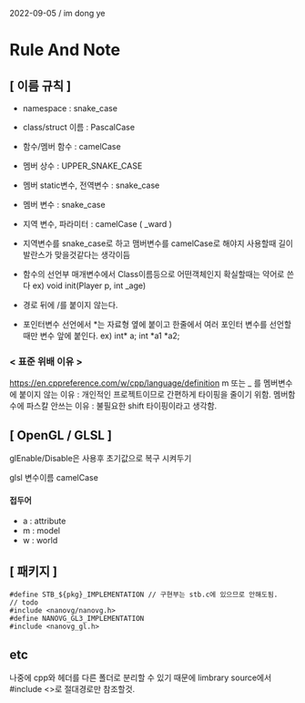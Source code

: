 
2022-09-05 / im dong ye
# Rule And Note

## [ 이름 규칙 ]
* namespace : snake_case
* class/struct 이름 : PascalCase
* 함수/멤버 함수 : camelCase
* 멤버 상수 : UPPER_SNAKE_CASE
* 멤버 static변수, 전역변수 : snake_case
* 멤버 변수 : snake_case
* 지역 변수, 파라미터 : camelCase ( _ward )

* 지역변수를 snake_case로 하고 맴버변수를 camelCase로 해야지 사용할때 길이 발란스가 맞을것같다는 생각이듬

* 함수의 선언부 매개변수에서 Class이름등으로 어떤객체인지 확실할때는 약어로 쓴다 ex) void init(Player p, int _age)

* 경로 뒤에 /를 붙이지 않는다.
* 포인터변수 선언에서 \*는 자료형 옆에 붙이고 한줄에서 여러 포인터 변수를 선언할때만 변수 앞에 붙인다. ex) int\* a; int  \*a1 \*a2;

### < 표준 위배 이유 >
https://en.cppreference.com/w/cpp/language/definition
m 또는 _ 를 멤버변수에 붙이지 않는 이유 : 개인적인 프로젝트이므로 간편하게 타이핑을 줄이기 위함.
멤버함수에 파스칼 안쓰는 이유 : 불필요한 shift 타이핑이라고 생각함.

## [ OpenGL / GLSL ]
glEnable/Disable은 사용후 초기값으로 복구 시켜두기

glsl 변수이름 camelCase

#### 접두어
* a : attribute
* m : model
* w : world

## [ 패키지 ]
```
#define STB_${pkg}_IMPLEMENTATION // 구현부는 stb.c에 있으므로 안해도됨.
// todo
#include <nanovg/nanovg.h>
#define NANOVG_GL3_IMPLEMENTATION
#include <nanovg_gl.h>
```

## etc
나중에 cpp와 헤더를 다른 폴더로 분리할 수 있기 때문에 limbrary source에서 #include <>로 절대경로만 참조할것.